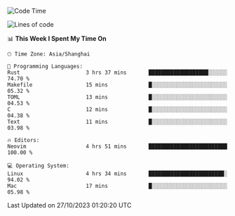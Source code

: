 <!--START_SECTION:waka-->
![Code Time](http://img.shields.io/badge/Code%20Time-1%2C642%20hrs%2025%20mins-blue)

![Lines of code](https://img.shields.io/badge/From%20Hello%20World%20I%27ve%20Written-288.3%20thousand%20lines%20of%20code-blue)

📊 **This Week I Spent My Time On** 

```text
🕑︎ Time Zone: Asia/Shanghai

💬 Programming Languages: 
Rust                     3 hrs 37 mins       ███████████████████░░░░░░   74.70 % 
Makefile                 15 mins             █░░░░░░░░░░░░░░░░░░░░░░░░   05.32 % 
TOML                     13 mins             █░░░░░░░░░░░░░░░░░░░░░░░░   04.53 % 
C                        12 mins             █░░░░░░░░░░░░░░░░░░░░░░░░   04.38 % 
Text                     11 mins             █░░░░░░░░░░░░░░░░░░░░░░░░   03.98 % 

🔥 Editors: 
Neovim                   4 hrs 51 mins       █████████████████████████   100.00 % 

💻 Operating System: 
Linux                    4 hrs 34 mins       ████████████████████████░   94.02 % 
Mac                      17 mins             █░░░░░░░░░░░░░░░░░░░░░░░░   05.98 % 
```


 Last Updated on 27/10/2023 01:20:20 UTC
<!--END_SECTION:waka-->
